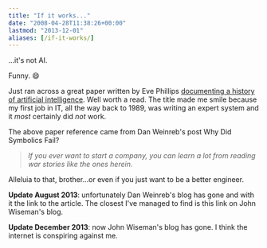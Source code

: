 ```yaml
---
title: "If it works..."
date: "2008-04-28T11:38:26+00:00"
lastmod: "2013-12-01"
aliases: [/if-it-works/]
---
```


...it's not AI.

Funny. :smile:

Just ran across a great paper written by Eve Phillips [documenting a history of artificial intelligence](http://web.archive.org/web/20130509190108/http://www.sts.tu-harburg.de/~r.f.moeller/symbolics-info/ai-business.pdf). Well worth a read. The title made me smile because my first job in IT, all the way back to 1989, was writing an expert system and it *most* certainly did *not* work.

The above paper reference came from Dan Weinreb's post Why Did Symbolics Fail?

>*If you ever want to start a company, you can learn a lot from reading war stories like the ones herein.*

Alleluia to that, brother...or even if you just want to be a better engineer.

**Update August 2013**: unfortunately Dan Weinreb's blog has gone and with it the link to the article. The closest I've managed to find is this link on John Wiseman's blog.

**Update December 2013**: now John Wiseman's blog has gone. I think the internet is conspiring against me.
